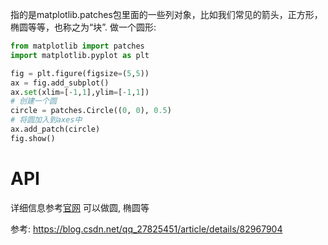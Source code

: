 指的是matplotlib.patches包里面的一些列对象，比如我们常见的箭头，正方形，椭圆等等，也称之为“块”.
做一个圆形:
```python
from matplotlib import patches
import matplotlib.pyplot as plt

fig = plt.figure(figsize=(5,5))
ax = fig.add_subplot()
ax.set(xlim=[-1,1],ylim=[-1,1])
# 创建一个圆
circle = patches.Circle((0, 0), 0.5)
# 将圆加入到axes中
ax.add_patch(circle)
fig.show()
```


# API
详细信息参考[官网](https://matplotlib.org/stable/api/patches_api.html)
可以做圆, 椭圆等



参考:
https://blog.csdn.net/qq_27825451/article/details/82967904